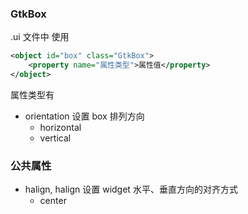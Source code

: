 

### GtkBox

.ui 文件中 使用

```xml
<object id="box" class="GtkBox">
    <property name="属性类型">属性值</property>
</object>
```

属性类型有
* orientation 
  设置 box 排列方向
  * horizontal
  * vertical

### 公共属性

* halign, halign 
  设置 widget 水平、垂直方向的对齐方式
  * center